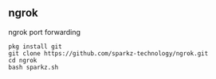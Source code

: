 ## ngrok

ngrok port forwarding
```
pkg install git
git clone https://github.com/sparkz-technology/ngrok.git
cd ngrok
bash sparkz.sh
```
